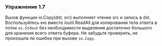 ### Упражнение 1.7

Вызов функции io.Copy(dst, src) выполняет чтение src и запись в dst. Воспользуйтесь ею вместо ioutil.ReadAll для
копирования тела ответа в поток ```os.Stdout``` без необходимости выделения достаточно большого для хранения всего
ответа буфера. Не забудьте проверить, не произошла ли ошибка при вызове ```io.Copy```.